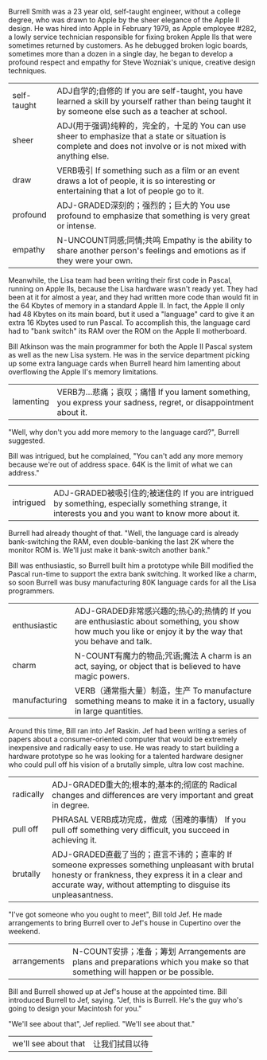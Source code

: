 
Burrell Smith was a 23 year old, self-taught engineer, without a college degree, who was drawn to Apple by the sheer elegance of the Apple II design. He was hired into Apple in February 1979, as Apple employee #282, a lowly service technician responsible for fixing broken Apple IIs that were sometimes returned by customers. As he debugged broken logic boards, sometimes more than a dozen in a single day, he began to develop a profound respect and empathy for Steve Wozniak's unique, creative design techniques.

|||
|:---|:---|
|self-taught|ADJ自学的;自修的 If you are self-taught, you have learned a skill by yourself rather than being taught it by someone else such as a teacher at school.|
|sheer|ADJ(用于强调)纯粹的，完全的，十足的 You can use sheer to emphasize that a state or situation is complete and does not involve or is not mixed with anything else.|
|draw|VERB吸引 If something such as a film or an event draws a lot of people, it is so interesting or entertaining that a lot of people go to it.|
|profound|ADJ-GRADED深刻的；强烈的；巨大的 You use profound to emphasize that something is very great or intense.|
|empathy|N-UNCOUNT同感;同情;共鸣 Empathy is the ability to share another person's feelings and emotions as if they were your own.|

Meanwhile, the Lisa team had been writing their first code in Pascal, running on Apple IIs, because the Lisa hardware wasn't ready yet. They had been at it for almost a year, and they had written more code than would fit in the 64 Kbytes of memory in a standard Apple II. In fact, the Apple II only had 48 Kbytes on its main board, but it used a "language" card to give it an extra 16 Kbytes used to run Pascal. To accomplish this, the language card had to "bank switch" its RAM over the ROM on the Apple II motherboard.

Bill Atkinson was the main programmer for both the Apple II Pascal system as well as the new Lisa system. He was in the service department picking up some extra language cards when Burrell heard him lamenting about overflowing the Apple II's memory limitations.

|||
|:---|:---|
|lamenting|VERB为…悲痛；哀叹；痛惜 If you lament something, you express your sadness, regret, or disappointment about it.|

"Well, why don't you add more memory to the language card?", Burrell suggested.

Bill was intrigued, but he complained, "You can't add any more memory because we're out of address space. 64K is the limit of what we can address."

|||
|:---|:---|
|intrigued|ADJ-GRADED被吸引住的;被迷住的 If you are intrigued by something, especially something strange, it interests you and you want to know more about it.|

Burrell had already thought of that. "Well, the language card is already bank-switching the RAM, even double-banking the last 2K where the monitor ROM is. We'll just make it bank-switch another bank."

Bill was enthusiastic, so Burrell built him a prototype while Bill modified the Pascal run-time to support the extra bank switching. It worked like a charm, so soon Burrell was busy manufacturing 80K language cards for all the Lisa programmers.

|||
|:---|:---|
|enthusiastic|ADJ-GRADED非常感兴趣的;热心的;热情的 If you are enthusiastic about something, you show how much you like or enjoy it by the way that you behave and talk.|
|charm|N-COUNT有魔力的物品;咒语;魔法 A charm is an act, saying, or object that is believed to have magic powers.|
|manufacturing|VERB（通常指大量）制造，生产 To manufacture something means to make it in a factory, usually in large quantities.|

Around this time, Bill ran into Jef Raskin. Jef had been writing a series of papers about a consumer-oriented computer that would be extremely inexpensive and radically easy to use. He was ready to start building a hardware prototype so he was looking for a talented hardware designer who could pull off his vision of a brutally simple, ultra low cost machine.

|||
|:---|:---|
|radically|ADJ-GRADED重大的;根本的;基本的;彻底的 Radical changes and differences are very important and great in degree.|
|pull off|PHRASAL VERB成功完成，做成（困难的事情） If you pull off something very difficult, you succeed in achieving it.|
|brutally|ADJ-GRADED直截了当的；直言不讳的；直率的 If someone expresses something unpleasant with brutal honesty or frankness, they express it in a clear and accurate way, without attempting to disguise its unpleasantness.|

"I've got someone who you ought to meet", Bill told Jef. He made arrangements to bring Burrell over to Jef's house in Cupertino over the weekend.

|||
|:---|:---|
|arrangements|N-COUNT安排；准备；筹划 Arrangements are plans and preparations which you make so that something will happen or be possible.|

Bill and Burrell showed up at Jef's house at the appointed time. Bill introduced Burrell to Jef, saying. "Jef, this is Burrell. He's the guy who's going to design your Macintosh for you."

"We'll see about that", Jef replied. "We'll see about that."

|||
|:---|:---|
|we'll see about that|让我们拭目以待|